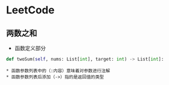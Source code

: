 # LeetCode
## 两数之和
* 函数定义部分
```Python
def twoSum(self, nums: List[int], target: int) -> List[int]:
```
    * 函数参数列表中的（:内容）意味着对参数进行注解
    * 函数参数列表后添加（->）指的是返回值的类型